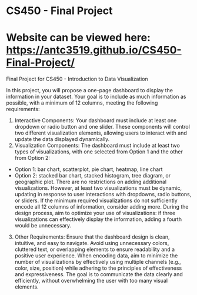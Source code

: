 # CS450 - Final Project
# Website can be viewed here: https://antc3519.github.io/CS450-Final-Project/

Final Project for CS450 - Introduction to Data Visualization

In this project, you will propose a one-page dashboard to display the information in your dataset. Your goal is to include as much information as possible, with a minimum of 12 columns, meeting the following requirements:
1. Interactive Components: Your dashboard must include at least one dropdown or radio button and one slider. These components will control two different visualization elements, allowing users to interact with and update the data displayed dynamically.
2. Visualization Components: The dashboard must include at least two types of visualizations, with one selected from Option 1 and the other from Option 2:
  * Option 1: bar chart, scatterplot, pie chart, heatmap, line chart 
  * Option 2: stacked bar chart, stacked histogram, tree diagram, or geographic plot. 
There are no restrictions on adding additional visualizations. However, at least two visualizations must be dynamic, updating in response to user interactions with dropdowns, radio buttons, or sliders. If the minimum required visualizations do not sufficiently encode all 12 columns of information, consider adding more. During the design process, aim to optimize your use of visualizations: if three visualizations can effectively display the information, adding a fourth would be unnecessary.
3. Other Requirements: Ensure that the dashboard design is clean, intuitive, and easy to navigate. Avoid using unnecessary colors, cluttered text, or overlapping elements to ensure readability and a positive user experience. When encoding data, aim to minimize the number of visualizations by effectively using multiple channels (e.g., color, size, position) while adhering to the principles of effectiveness and expressiveness. The goal is to communicate the data clearly and efficiently, without overwhelming the user with too many visual elements.
